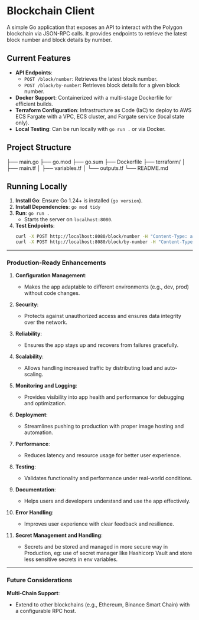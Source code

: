# Blockchain Client

A simple Go application that exposes an API to interact with the Polygon blockchain via JSON-RPC calls. It provides endpoints to retrieve the latest block number and block details by number.

## Current Features
- **API Endpoints**:
  - `POST /block/number`: Retrieves the latest block number.
  - `POST /block/by-number`: Retrieves block details for a given block number.
- **Docker Support**: Containerized with a multi-stage Dockerfile for efficient builds.
- **Terraform Configuration**: Infrastructure as Code (IaC) to deploy to AWS ECS Fargate with a VPC, ECS cluster, and Fargate service (local state only).
- **Local Testing**: Can be run locally with `go run .` or via Docker.

## Project Structure
├── main.go
├── go.mod
├── go.sum
├── Dockerfile
├── terraform/
│   ├── main.tf
│   ├── variables.tf
│   └── outputs.tf
└── README.md


## Running Locally
1. **Install Go**: Ensure Go 1.24+ is installed (`go version`).
2. **Install Dependencies**: `go mod tidy`
3. **Run**: `go run .`
   - Starts the server on `localhost:8080`.
4. **Test Endpoints**:
   ```bash
   curl -X POST http://localhost:8080/block/number -H "Content-Type: application/json" -d '{"jsonrpc": "2.0", "method": "eth_blockNumber", "id": 2}'
   curl -X POST http://localhost:8080/block/by-number -H "Content-Type: application/json" -d '{"jsonrpc": "2.0", "method": "eth_getBlockByNumber", "params": ["0x134e82a", true], "id": 2}'
   
   
---

### Production-Ready Enhancements

1. **Configuration Management**:
   - Makes the app adaptable to different environments (e.g., dev, prod) without code changes.

2. **Security**:
   - Protects against unauthorized access and ensures data integrity over the network.

3. **Reliability**:
   - Ensures the app stays up and recovers from failures gracefully.

4. **Scalability**:
   - Allows handling increased traffic by distributing load and auto-scaling.

5. **Monitoring and Logging**:
   - Provides visibility into app health and performance for debugging and optimization.

6. **Deployment**:
   - Streamlines pushing to production with proper image hosting and automation.

7. **Performance**:
   - Reduces latency and resource usage for better user experience.

8. **Testing**:
   - Validates functionality and performance under real-world conditions.

9. **Documentation**:
   - Helps users and developers understand and use the app effectively.

10. **Error Handling**:
    - Improves user experience with clear feedback and resilience.

11. **Secret Management and Handling**:
    - Secrets and be stored and managed in more secure way in Production, eg: use of secret manager like Hashicorp Vault and store less sensitive secrets in env variables.
---

### Future Considerations

 **Multi-Chain Support**:
   - Extend to other blockchains (e.g., Ethereum, Binance Smart Chain) with a configurable RPC host.